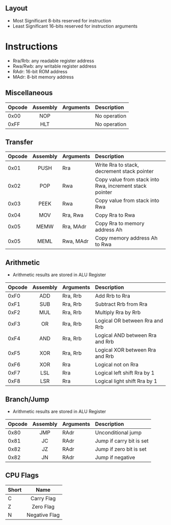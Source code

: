 ## Layout

- Most Significant 8-bits reserved for instruction
- Least Significant 16-bits reserved for instruction arguments

# Instructions

- Rra/Rrb: any readable register address
- Rwa/Rwb: any writable register address
- RAdr: 16-bit ROM address
- MAdr: 8-bit memory address

## Miscellaneous

| Opcode | Assembly | Arguments | Description  |
|--------|:--------:|:----------|:-------------|
| 0x00   |   NOP    |           | No operation |
| 0xFF   |   HLT    |           | No operation |

## Transfer

| Opcode | Assembly | Arguments | Description                                             |
|--------|:--------:|:----------|:--------------------------------------------------------|
| 0x01   |   PUSH   | Rra       | Write Rra to stack, decrement stack pointer             |
| 0x02   |   POP    | Rwa       | Copy value from stack into Rwa, increment stack pointer |
| 0x03   |   PEEK   | Rwa       | Copy value from stack into Rwa                          |
| 0x04   |   MOV    | Rra, Rwa  | Copy Rra to Rwa                                         |
| 0x05   |   MEMW   | Rra, MAdr | Copy Rra to memory address Ah                           |
| 0x05   |   MEML   | Rwa, MAdr | Copy memory address Ah to Rwa                           |

## Arithmetic

- Arithmetic results are stored in ALU Register

| Opcode | Assembly | Arguments | Description                     |
|--------|:--------:|:----------|:--------------------------------|
| 0xF0   |   ADD    | Rra, Rrb  | Add Rrb to Rra                  |
| 0xF1   |   SUB    | Rra, Rrb  | Subtract Rrb from Rra           |
| 0xF2   |   MUL    | Rra, Rrb  | Multiply Rra by Rrb             |
| 0xF3   |    OR    | Rra, Rrb  | Logical OR between Rra and Rrb  |
| 0xF4   |   AND    | Rra, Rrb  | Logical AND between Rra and Rrb |
| 0xF5   |   XOR    | Rra, Rrb  | Logical XOR between Rra and Rrb |
| 0xF6   |   XOR    | Rra       | Logical not on Rra              |
| 0xF7   |   LSL    | Rra       | Logical left shift Rra by 1     |
| 0xF8   |   LSR    | Rra       | Logical light shift Rra by 1    |

## Branch/Jump

- Arithmetic results are stored in ALU Register

| Opcode | Assembly | Arguments | Description              |
|--------|:--------:|:----------|:-------------------------|
| 0x80   |   JMP    | RAdr      | Unconditional jump       |
| 0x81   |    JC    | RAdr      | Jump if carry bit is set |
| 0x82   |    JZ    | RAdr      | Jump if zero bit is set  |
| 0x82   |    JN    | RAdr      | Jump if negative         |

## CPU Flags

| Short |     Name      |
|-------|:-------------:|
| C     |  Carry Flag   |
| Z     |   Zero Flag   |
| N     | Negative Flag |
